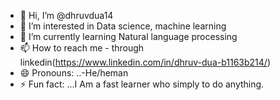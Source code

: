- 👋 Hi, I’m @dhruvdua14
- 👀 I’m interested in Data science, machine learning
- 🌱 I’m currently learning Natural language processing 
- 📫 How to reach me - through linkedin(https://www.linkedin.com/in/dhruv-dua-b1163b214/)
-  😄 Pronouns: ..-He/heman
- ⚡ Fun fact: ...I Am a fast learner who simply to do anything.

<!---
dhruvdua14/dhruvdua14 is a ✨ special ✨ repository because its `README.md` (this file) appears on your GitHub profile.
You can click the Preview link to take a look at your changes.
--->
